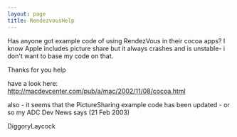 ```yaml
---
layout: page
title: RendezvousHelp
---
```


Has anyone got example code of using RendezVous in their cocoa apps? I know Apple includes picture share but it always crashes and is unstable- i don't want to base my code on that.

Thanks for you help
 

have a look here: 
http://macdevcenter.com/pub/a/mac/2002/11/08/cocoa.html

also - it seems that the PictureSharing example code has been updated - or so my ADC Dev News says (21 Feb 2003)

DiggoryLaycock

